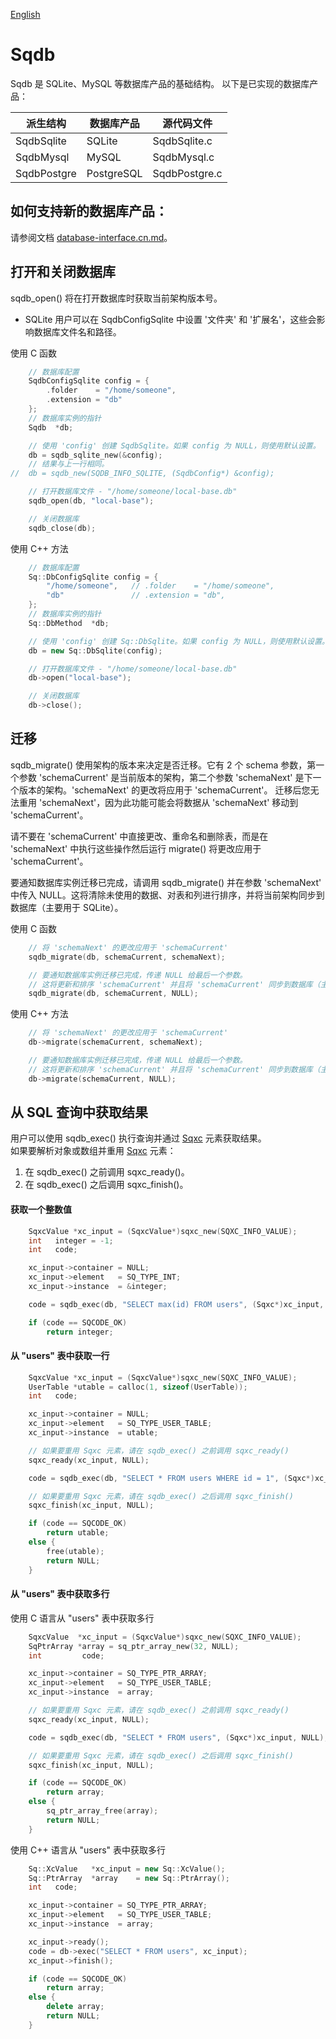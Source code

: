 [English](Sqdb.md)

# Sqdb

Sqdb 是 SQLite、MySQL 等数据库产品的基础结构。
以下是已实现的数据库产品：

| 派生结构      | 数据库产品 | 源代码文件     |
| ------------- | ---------- | -------------- |
| SqdbSqlite    | SQLite     | SqdbSqlite.c   |
| SqdbMysql     | MySQL      | SqdbMysql.c    |
| SqdbPostgre   | PostgreSQL | SqdbPostgre.c  |

## 如何支持新的数据库产品：

请参阅文档 [database-interface.cn.md](database-interface.cn.md)。

## 打开和关闭数据库

sqdb_open() 将在打开数据库时获取当前架构版本号。  
* SQLite 用户可以在 SqdbConfigSqlite 中设置 '文件夹' 和 '扩展名'，这些会影响数据库文件名和路径。

使用 C 函数

```c
	// 数据库配置
	SqdbConfigSqlite config = {
		.folder    = "/home/someone",
		.extension = "db"
	};
	// 数据库实例的指针
	Sqdb  *db;

	// 使用 'config' 创建 SqdbSqlite。如果 config 为 NULL，则使用默认设置。
	db = sqdb_sqlite_new(&config);
	// 结果与上一行相同。
//	db = sqdb_new(SQDB_INFO_SQLITE, (SqdbConfig*) &config);

	// 打开数据库文件 - "/home/someone/local-base.db"
	sqdb_open(db, "local-base");

	// 关闭数据库
	sqdb_close(db);
```

使用 C++ 方法

```c++
	// 数据库配置
	Sq::DbConfigSqlite config = {
		"/home/someone",   // .folder    = "/home/someone",
		"db"               // .extension = "db",
	};
	// 数据库实例的指针
	Sq::DbMethod  *db;

	// 使用 'config' 创建 Sq::DbSqlite。如果 config 为 NULL，则使用默认设置。
	db = new Sq::DbSqlite(config);

	// 打开数据库文件 - "/home/someone/local-base.db"
	db->open("local-base");

	// 关闭数据库
	db->close();
```

## 迁移

sqdb_migrate() 使用架构的版本来决定是否迁移。它有 2 个 schema 参数，第一个参数 'schemaCurrent' 是当前版本的架构，第二个参数 'schemaNext' 是下一个版本的架构。'schemaNext' 的更改将应用​​于 'schemaCurrent'。
迁移后您无法重用 'schemaNext'，因为此功能可能会将数据从 'schemaNext' 移动到 'schemaCurrent'。  
  
请不要在 'schemaCurrent' 中直接更改、重命名和删除表，而是在 'schemaNext' 中执行这些操作然后运行 migrate() 将更改应用于 'schemaCurrent'。  
  
要通知数据库实例迁移已完成，请调用 sqdb_migrate() 并在参数 'schemaNext' 中传入 NULL。这将清除未使用的数据、对表和列进行排序，并将当前架构同步到数据库（主要用于 SQLite）。  
  
使用 C 函数

```c
	// 将 'schemaNext' 的更改应用于 'schemaCurrent'
	sqdb_migrate(db, schemaCurrent, schemaNext);

	// 要通知数据库实例迁移已完成，传递 NULL 给最后一个参数。
	// 这将更新和排序 'schemaCurrent' 并且将 'schemaCurrent' 同步到数据库（主要用于 SQLite）。
	sqdb_migrate(db, schemaCurrent, NULL);
```

使用 C++ 方法

```c++
	// 将 'schemaNext' 的更改应用于 'schemaCurrent'
	db->migrate(schemaCurrent, schemaNext);

	// 要通知数据库实例迁移已完成，传递 NULL 给最后一个参数。
	// 这将更新和排序 'schemaCurrent' 并且将 'schemaCurrent' 同步到数据库（主要用于 SQLite）。
	db->migrate(schemaCurrent, NULL);
```

## 从 SQL 查询中获取结果

用户可以使用 sqdb_exec() 执行查询并通过 [Sqxc](Sqxc.cn.md) 元素获取结果。  
如果要解析对象或数组并重用 [Sqxc](Sqxc.cn.md) 元素：
1. 在 sqdb_exec() 之前调用 sqxc_ready()。
2. 在 sqdb_exec() 之后调用 sqxc_finish()。

#### 获取一个整数值

```c
	SqxcValue *xc_input = (SqxcValue*)sqxc_new(SQXC_INFO_VALUE);
	int   integer = -1;
	int   code;

	xc_input->container = NULL;
	xc_input->element   = SQ_TYPE_INT;
	xc_input->instance  = &integer;

	code = sqdb_exec(db, "SELECT max(id) FROM users", (Sqxc*)xc_input, NULL);

	if (code == SQCODE_OK)
		return integer;
```

#### 从 "users" 表中获取一行

```c
	SqxcValue *xc_input = (SqxcValue*)sqxc_new(SQXC_INFO_VALUE);
	UserTable *utable = calloc(1, sizeof(UserTable));
	int   code;

	xc_input->container = NULL;
	xc_input->element   = SQ_TYPE_USER_TABLE;
	xc_input->instance  = utable;

	// 如果要重用 Sqxc 元素，请在 sqdb_exec() 之前调用 sqxc_ready()
	sqxc_ready(xc_input, NULL);

	code = sqdb_exec(db, "SELECT * FROM users WHERE id = 1", (Sqxc*)xc_input, NULL);

	// 如果要重用 Sqxc 元素，请在 sqdb_exec() 之后调用 sqxc_finish()
	sqxc_finish(xc_input, NULL);

	if (code == SQCODE_OK)
		return utable;
	else {
		free(utable);
		return NULL;
	}
```

#### 从 "users" 表中获取多行

使用 C 语言从 "users" 表中获取多行

```c
	SqxcValue  *xc_input = (SqxcValue*)sqxc_new(SQXC_INFO_VALUE);
	SqPtrArray *array = sq_ptr_array_new(32, NULL);
	int         code;

	xc_input->container = SQ_TYPE_PTR_ARRAY;
	xc_input->element   = SQ_TYPE_USER_TABLE;
	xc_input->instance  = array;

	// 如果要重用 Sqxc 元素，请在 sqdb_exec() 之前调用 sqxc_ready()
	sqxc_ready(xc_input, NULL);

	code = sqdb_exec(db, "SELECT * FROM users", (Sqxc*)xc_input, NULL);

	// 如果要重用 Sqxc 元素，请在 sqdb_exec() 之后调用 sqxc_finish()
	sqxc_finish(xc_input, NULL);

	if (code == SQCODE_OK)
		return array;
	else {
		sq_ptr_array_free(array);
		return NULL;
	}
```

使用 C++ 语言从 "users" 表中获取多行

```c++
	Sq::XcValue   *xc_input = new Sq::XcValue();
	Sq::PtrArray  *array    = new Sq::PtrArray();
	int   code;

	xc_input->container = SQ_TYPE_PTR_ARRAY;
	xc_input->element   = SQ_TYPE_USER_TABLE;
	xc_input->instance  = array;

	xc_input->ready();
	code = db->exec("SELECT * FROM users", xc_input);
	xc_input->finish();

	if (code == SQCODE_OK)
		return array;
	else {
		delete array;
		return NULL;
	}
```

